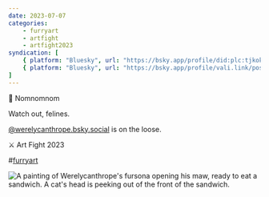 ```yaml
---
date: 2023-07-07
categories:
    - furryart
    - artfight
    - artfight2023
syndication: [
    { platform: "Bluesky", url: "https://bsky.app/profile/did:plc:tjkokzqdnfzzlaxdjjzzzi5b/post/3k7wob4lobu25", hidden: true },
    { platform: "Bluesky", url: "https://bsky.app/profile/vali.link/post/3k7wob4lobu25" }
]
---
```

🥪 Nomnomnom

Watch out, felines. 

[@werelycanthrope.bsky.social](https://bsky.app/profile/did:plc:2fysggmrge4qwtemxbfce5xh) is on the loose.

⚔️ Art Fight 2023

#<a href="/categories/furryart" class="p-category">furryart</a>

![A painting of Werelycanthrope's fursona opening his maw, ready to eat a sandwich. A cat's head is peeking out of the front of the sandwich.](/posts/2023-07-07_1905/WereLycanthrope.jpg)
